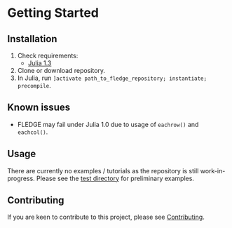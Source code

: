 # Getting Started

## Installation

1. Check requirements:
    - [Julia 1.3](https://julialang.org/downloads/)
2. Clone or download repository.
3. In Julia, run `]activate path_to_fledge_repository; instantiate; precompile`.

## Known issues

- FLEDGE may fail under Julia 1.0 due to usage of `eachrow()` and `eachcol()`.

## Usage

There are currently no examples / tutorials as the repository is still work-in-progress. Please see the [test directory](https://github.com/TUMCREATE-ESTL/FLEDGE.jl/tree/develop/test) for preliminary examples.

## Contributing

If you are keen to contribute to this project, please see [Contributing](contributing.md).
